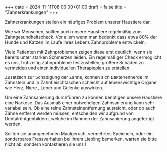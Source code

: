 +++
date = 2024-11-11T08:00:00+01:00
draft = false
title = "Zahnerkrankungen"
+++

Zahnerkrankungen stellen ein häufiges Problem unserer Haustiere dar.

Wie wir Menschen, sollten auch unsere Haustiere regelmäßig zum Zahngesundheitscheck. Vor allem wenn man bedenkt dass etwa 80% der Hunde und Katzen im Laufe ihres Lebens Zahnprobleme entwickeln.

Viele Patienten mit Zahnproblemen zeigen diese erst deutlich, wenn sie bereits unter starken Schmerzen leiden. Ein regelmäßiger Check ermöglicht es uns, frühzeitig Zahnprobleme festzustellen, größere Schäden zu vermeiden und einen individuellen Therapieplan zu erstellen.

Zusätzlich zur Schädigung der Zähne, können sich Bakterienherde im Zahnstein und in Zahnfleischtaschen schlecht auf lebenswichtige Organe wie Herz, Niere , Leber und Gelenke auswirken.

Um eine Zahnsanierung durchführen zu können benötigen unsere Haustiere eine Narkose. Das Ausmaß einer notwendigen Zahnsanierung kann sehr variabel sein. Ob eine reine Zahnsteinentfernung ausreicht, oder ob auch Zähne entfernt werden müssen, entscheiden wir aufgrund von Dentalröntgenbildern, welche im Rahmen der Zahnsanierung angefertigt werden.

Sollten sie unangenehmen Maulgeruch, vermehrtes Speicheln, oder ein sonderbares Fressverhalten bei ihrem Liebling bemerken, warten sie bitte nicht ab, sondern kontaktieren sie uns !
